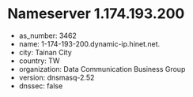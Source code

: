 # Nameserver 1.174.193.200

* as_number: 3462
* name: 1-174-193-200.dynamic-ip.hinet.net.
* city: Tainan City
* country: TW
* organization: Data Communication Business Group
* version: dnsmasq-2.52
* dnssec: false
